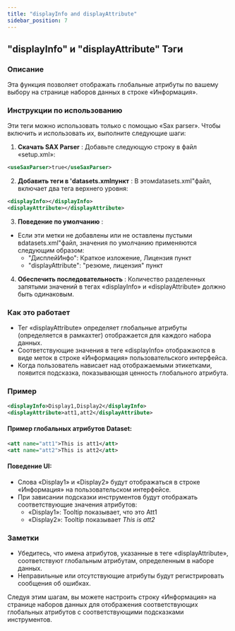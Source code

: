 ```yaml
---
title: "displayInfo and displayAttribute"
sidebar_position: 7
---
```

## "displayInfo" и "displayAttribute" Тэги

### Описание
Эта функция позволяет отображать глобальные атрибуты по вашему выбору на странице наборов данных в строке «Информация».

### Инструкции по использованию
Эти теги можно использовать только с помощью «Sax parser». Чтобы включить и использовать их, выполните следующие шаги:

1.  **Скачать SAX Parser** :
Добавьте следующую строку в файл «setup.xml»:
   ```xml
   <useSaxParser>true</useSaxParser>
   ```

2.  **Добавить теги в 'datasets.xmlпункт** :
В этомdatasets.xml"файл, включает два тега верхнего уровня:
   ```xml
   <displayInfo></displayInfo>
   <displayAttribute></displayAttribute>
   ```

3.  **Поведение по умолчанию** :
   - Если эти метки не добавлены или не оставлены пустыми вdatasets.xml"файл, значения по умолчанию применяются следующим образом:
     - "ДисплейИнфо": Краткое изложение, Лицензия пункт
     - "displayAttribute": "резюме, лицензия" пункт

4.  **Обеспечить последовательность** :
Количество разделенных запятыми значений в тегах «displayInfo» и «displayAttribute» должно быть одинаковым.

### Как это работает
- Тег «displayAttribute» определяет глобальные атрибуты (определяется в рамках<addAttributes>тег) отображается для каждого набора данных.
- Соответствующие значения в теге «displayInfo» отображаются в виде меток в строке «Информация» пользовательского интерфейса.
- Когда пользователь нависает над отображаемыми этикетками, появится подсказка, показывающая ценность глобального атрибута.

### Пример
```xml
<displayInfo>Display1,Display2</displayInfo>
<displayAttribute>att1,att2</displayAttribute>
```

#### Пример глобальных атрибутов Dataset:
```xml
<att name="att1">This is att1</att>
<att name="att2">This is att2</att>
```

#### Поведение UI:
- Слова «Display1» и «Display2» будут отображаться в строке «Информация» на пользовательском интерфейсе.
- При зависании подсказки инструментов будут отображать соответствующие значения атрибутов:
  - «Display1»: Tooltip показывает, что это Att1
  - «Display2»: Tooltip показывает _This is att2_

### Заметки
- Убедитесь, что имена атрибутов, указанные в теге «displayAttribute», соответствуют глобальным атрибутам, определенным в наборе данных.
- Неправильные или отсутствующие атрибуты будут регистрировать сообщения об ошибках.

Следуя этим шагам, вы можете настроить строку «Информация» на странице наборов данных для отображения соответствующих глобальных атрибутов с соответствующими подсказками инструментов.
